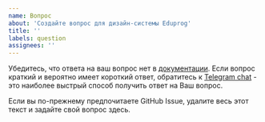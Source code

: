 ```yaml
---
name: Вопрос
about: 'Создайте вопрос для дизайн-системы Eduprog'
title: ''
labels: question
assignees: ''
---
```


Убедитесь, что ответа на ваш вопрос нет в [документации](https://edu-prog.github.io/design-system/). Если вопрос краткий и вероятно имеет короткий ответ, обратитесь к [Telegram chat](https://t.me/joinchat/38qpkeBaAZpiNjky) - это наиболее выстрый способ получить ответ на Ваш вопрос.

Если вы по-прежнему предпочитаете GitHub Issue, удалите весь этот текст и задайте свой вопрос здесь.
